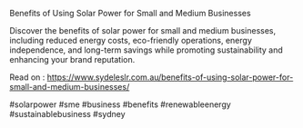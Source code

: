 Benefits of Using Solar Power for Small and Medium Businesses

Discover the benefits of solar power for small and medium businesses, including reduced energy costs, eco-friendly operations, energy independence, and long-term savings while promoting sustainability and enhancing your brand reputation.

Read on : https://www.sydeleslr.com.au/benefits-of-using-solar-power-for-small-and-medium-businesses/

#solarpower #sme #business #benefits #renewableenergy #sustainablebusiness #sydney
